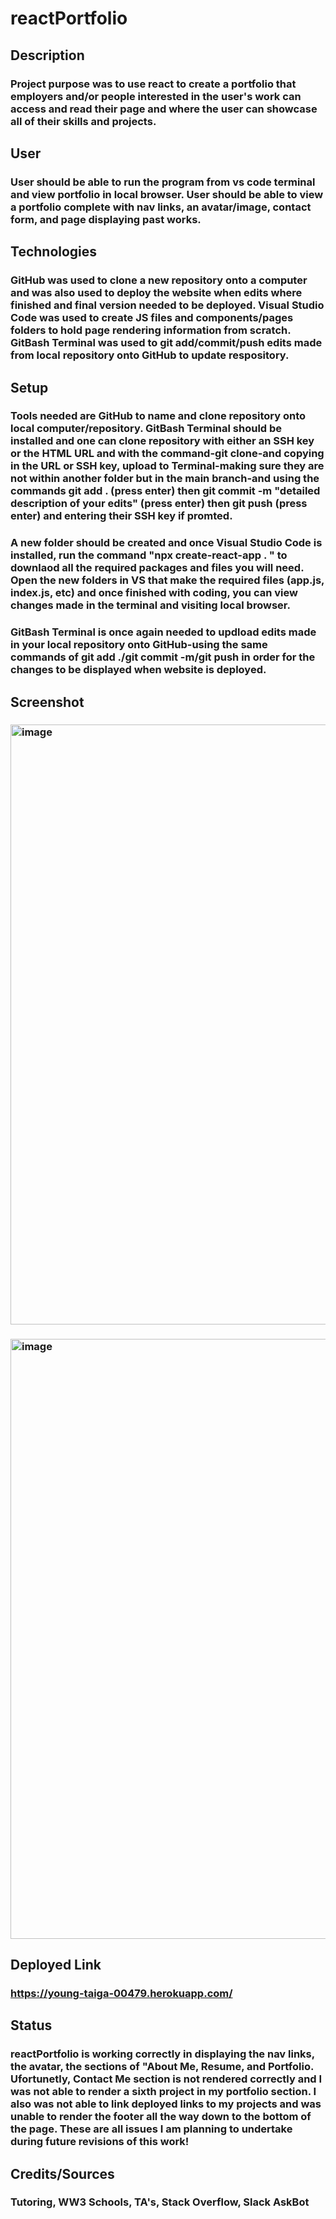# reactPortfolio
## Description
### Project purpose was to use react to create a portfolio that employers and/or people interested in the user's work can access and read their page and where the user can showcase all of their skills and projects.
## User
### User should be able to run the program from vs code terminal and view portfolio in local browser. User should be able to view a portfolio complete with nav links, an avatar/image, contact form, and page displaying past works.
## Technologies
### GitHub was used to clone a new repository onto a computer and was also used to deploy the website when edits where finished and final version needed to be deployed. Visual Studio Code was used to create JS files and components/pages folders to hold page rendering information from scratch. GitBash Terminal was used to git add/commit/push edits made from local repository onto GitHub to update respository.
## Setup
### Tools needed are GitHub to name and clone repository onto local computer/repository. GitBash Terminal should be installed and one can clone repository with either an SSH key or the HTML URL and with the command-git clone-and copying in the URL or SSH key, upload to Terminal-making sure they are not within another folder but in the main branch-and using the commands git add . (press enter) then git commit -m "detailed description of your edits" (press enter) then git push (press enter) and entering their SSH key if promted. 
### A new folder should be created and once Visual Studio Code is installed, run the command "npx create-react-app . " to downlaod all the required packages and files you will need. Open the new folders in VS that make the required files (app.js, index.js, etc) and once finished with coding, you can view changes made in the terminal and visiting local browser. 
### GitBash Terminal is once again needed to updload edits made in your local repository onto GitHub-using the same commands of git add ./git commit -m/git push in order for the changes to be displayed when website is deployed. 
## Screenshot
### <img width="960" alt="image" src="https://user-images.githubusercontent.com/104933717/186793986-a80ad942-c48f-439e-b871-2b7eb5dadedf.png">
### <img width="960" alt="image" src="https://user-images.githubusercontent.com/104933717/186794036-522a4892-30fc-4445-a335-8db6817b9425.png">
## Deployed Link
### https://young-taiga-00479.herokuapp.com/
## Status 
### reactPortfolio is working correctly in displaying the nav links, the avatar, the sections of "About Me, Resume, and Portfolio. Ufortunetly, Contact Me section is not rendered correctly and I was not able to render a sixth project in my portfolio section. I also was not able to link deployed links to my projects and was unable to render the footer all the way down to the bottom of the page. These are all issues I am planning to undertake during future revisions of this work!
## Credits/Sources 
### Tutoring, WW3 Schools, TA's, Stack Overflow, Slack AskBot
